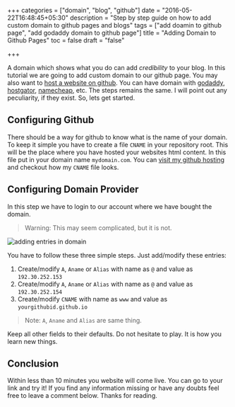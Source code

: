 +++
categories = ["domain", "blog", "github"]
date = "2016-05-22T16:48:45+05:30"
description = "Step by step guide on how to add custom domain to github pages and blogs"
tags = ["add doamin to github page", "add godaddy domain to github page"]
title = "Adding Domain to Github Pages"
toc = false
draft = "false"

+++

A domain which shows what you do can add *credibility* to your blog. In this tutorial we are going to add custom domain to our github page. You may also want to [host a website on github](..). You can have domain with [godaddy](www.godaddy.com), [hostgator](www.hostgator.com), [namecheap](www.namecheap.com), etc. The steps remains the same. I will point out any peculiarity, if they exist. So, lets get started.

## Configuring Github

There should be a way for github to know what is the name of your domain. To keep it simple you have to create a file `CNAME` in your repository root. This will be the place where you have hosted your websites html content. In this file put in your domain name `mydomain.com`. You can [visit my github hosting](https://github.com/ankitsinghaniyaz/ankitsinghaniyaz.github.io) and checkout how my `CNAME` file looks.

## Configuring Domain Provider

In this step we have to login to our account where we have bought the domain.

> Warning: This may seem complicated, but it is not.

![adding entries in domain](/images/domain_entry.png "TEXT")

You have to follow these three simple steps. Just add/modify these entries:

1. Create/modify `A`, `Aname` or `Alias` with name as `@`  and value as `192.30.252.153`
2. Create/modify `A`, `Aname` or `Alias` with name as `@`  and value as `192.30.252.154`
3. Create/modify `CNAME` with name as `www` and value as `yourgithubid.github.io`

> Note: `A`, `Aname` and `Alias` are same thing.

Keep all other fields to their defaults. Do not hesitate to play. It is how you learn new things.

## Conclusion

Within less than 10 minutes you website will come live. You can go to your link and try it! If you find any information missing or have any doubts feel free to leave a comment below. Thanks for reading.
